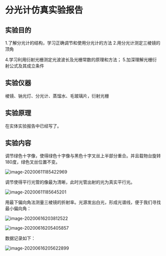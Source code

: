 # 分光计仿真实验报告

## 实验目的

1.了解分光计的结构，学习正确调节和使用分光计的方法
 2.用分光计测定三棱镜的顶角

4.学习利用衍射光栅测定光波波长及光栅常数的原理和方法；
5.加深理解光栅衍射公式及其成立条件

## 实验仪器

棱镜、钠光灯、分光计、蒸馏水、毛玻璃片，衍射光栅

## 实验原理

在实体实验报告中已经写了。

## 实验内容

调节绿色十字像，使得绿色十字像与黑色十字叉丝上半部分重合。并且载物台旋转180度，绿色叉丝位置不变。

![image-20200611185422969](C:\Users\QQ\AppData\Roaming\Typora\typora-user-images\image-20200611185422969.png)

调节使得平行光管的像最为清晰，此时光管出射的光为真实平行光。

![image-20200611185645201](C:\Users\QQ\AppData\Roaming\Typora\typora-user-images\image-20200611185645201.png)

用最下偏向角法测量三棱镜的折射率。光源发出白光，形成光谱线，便于我们寻找最小偏向角：

![image-20200616203812522](C:\Users\QQ\AppData\Roaming\Typora\typora-user-images\image-20200616203812522.png)

![image-20200616205405857](C:\Users\QQ\AppData\Roaming\Typora\typora-user-images\image-20200616205405857.png)

数据记录如下：

![image-20200616205622899](C:\Users\QQ\AppData\Roaming\Typora\typora-user-images\image-20200616205622899.png)

